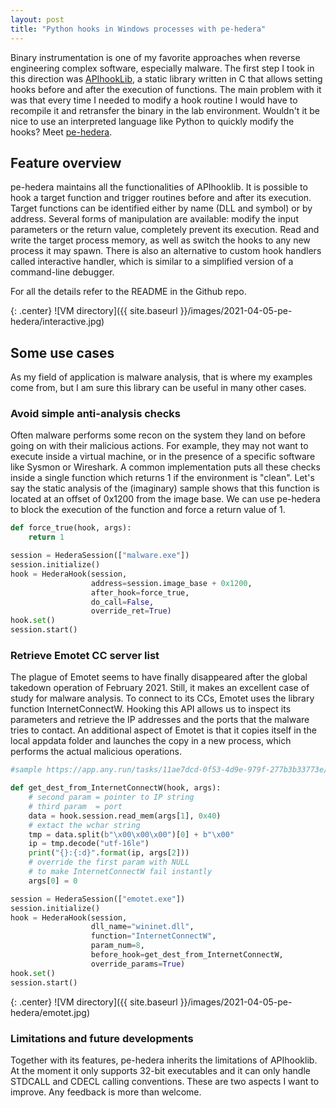 ```yaml
---
layout: post
title: "Python hooks in Windows processes with pe-hedera"
---
```


Binary instrumentation is one of my favorite approaches when reverse engineering complex software, especially malware. The first step I took in this direction was [APIhookLib](/apihooklib), a static library written in C that allows setting hooks before and after the execution of functions. The main problem with it was that every time I needed to modify a hook routine I would have to recompile it and retransfer the binary in the lab environment. Wouldn't it be nice to use an interpreted language like Python to quickly modify the hooks? Meet [pe-hedera](https://github.com/mauronz/pe_hedera).
<!--more-->

## Feature overview

pe-hedera maintains all the functionalities of APIhooklib. It is possible to hook a target function and trigger routines before and after its execution. Target functions can be identified either by name (DLL and symbol) or by address. Several forms of manipulation are available: modify the input parameters or the return value, completely prevent its execution. Read and write the target process memory, as well as switch the hooks to any new process it may spawn. There is also an alternative to custom hook handlers called interactive handler, which is similar to a simplified version of a command-line debugger.

For all the details refer to the README in the Github repo.

{: .center}
![VM directory]({{ site.baseurl }}/images/2021-04-05-pe-hedera/interactive.jpg)

## Some use cases

As my field of application is malware analysis, that is where my examples come from, but I am sure this library can be useful in many other cases.

### Avoid simple anti-analysis checks

Often malware performs some recon on the system they land on before going on with their malicious actions. For example, they may not want to execute inside a virtual machine, or in the presence of a specific software like Sysmon or Wireshark. A common implementation puts all these checks inside a single function which returns 1 if the environment is "clean". Let's say the static analysis of the (imaginary) sample shows that this function is located at an offset of 0x1200 from the image base. We can use pe-hedera to block the execution of the function and force a return value of 1.

```python
def force_true(hook, args):
	return 1

session = HederaSession(["malware.exe"])
session.initialize()
hook = HederaHook(session,
	              address=session.image_base + 0x1200,
                  after_hook=force_true,
                  do_call=False,
                  override_ret=True)
hook.set()
session.start()
```

### Retrieve Emotet CC server list

The plague of Emotet seems to have finally disappeared after the global takedown operation of February 2021. Still, it makes an excellent case of study for malware analysis. To connect to its CCs, Emotet uses the library function InternetConnectW. Hooking this API allows us to inspect its parameters and retrieve the IP addresses and the ports that the malware tries to contact. An additional aspect of Emotet is that it copies itself in the local appdata folder and launches the copy in a new process, which performs the actual malicious operations.

```python
#sample https://app.any.run/tasks/11ae7dcd-0f53-4d9e-979f-277b3b33773e/

def get_dest_from_InternetConnectW(hook, args):
	# second param = pointer to IP string
	# third param  = port
	data = hook.session.read_mem(args[1], 0x40)
	# extact the wchar string
	tmp = data.split(b"\x00\x00\x00")[0] + b"\x00"
	ip = tmp.decode("utf-16le")
	print("{}:{:d}".format(ip, args[2]))
	# override the first param with NULL
	# to make InternetConnectW fail instantly
	args[0] = 0

session = HederaSession(["emotet.exe"])
session.initialize()
hook = HederaHook(session,
	              dll_name="wininet.dll",
	              function="InternetConnectW",
                  param_num=8,
                  before_hook=get_dest_from_InternetConnectW,
                  override_params=True)
hook.set()
session.start()
```

{: .center}
![VM directory]({{ site.baseurl }}/images/2021-04-05-pe-hedera/emotet.jpg)

### Limitations and future developments

Together with its features, pe-hedera inherits the limitations of APIhooklib. At the moment it only supports 32-bit executables and it can only handle STDCALL and CDECL calling conventions. These are two aspects I want to improve. Any feedback is more than welcome.